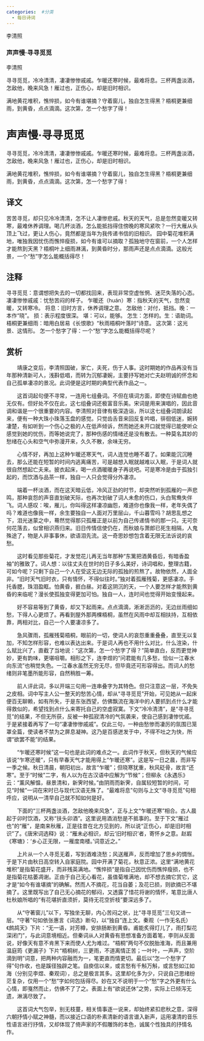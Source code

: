 ```yaml
---
categories:  #分类
  - 每日诗词
---
```


<div class="card-wrapper">
    <div class="poem-card-adaptive">
        <div class="poem-seal-final">
            李清照
        </div>
        <div class="poem-content-adaptive">
            <h3 class="poem-title">声声慢·寻寻觅觅</h3>
            <p class="poem-author">李清照</p>
            <p>寻寻觅觅，冷冷清清，凄凄惨惨戚戚。乍暖还寒时候，最难将息。三杯两盏淡酒，怎敌他，晚来风急！雁过也，正伤心，却是旧时相识。</p>
            <p>满地黄花堆积，憔悴损，如今有谁堪摘？守着窗儿，独自怎生得黑？梧桐更兼细雨，到黄昏，点点滴滴。这次第，怎一个愁字了得！</p>
        </div>
    </div>
</div>

# 声声慢·寻寻觅觅

寻寻觅觅，冷冷清清，凄凄惨惨戚戚。乍暖还寒时候，最难将息。三杯两盏淡酒，怎敌他，晚来风急！雁过也，正伤心，却是旧时相识。

满地黄花堆积，憔悴损，如今有谁堪摘？守着窗儿，独自怎生得黑？梧桐更兼细雨，到黄昏，点点滴滴。这次第，怎一个愁字了得！

## 译文
苦苦寻觅，却只见冷冷清清，怎不让人凄惨悲戚。秋天的天气，总是忽然变暖又转寒，最难休养调理。喝几杯淡酒，怎么能抵挡得住傍晚的寒风紧吹？一行大雁从头顶上飞过，更让人伤心，竟然都是当年为我传递书信的旧相识。
园中菊花堆积满地，唯独我因忧伤而憔悴瘦损，如今有谁可以摘取？孤独地守在窗前，一个人怎样才能熬到天黑？梧桐叶上细雨淋漓，到黄昏时分，那雨声还是点点滴滴。这般光景，一个“愁”字怎么能概括得尽！

## 注释
寻寻觅觅：意谓想把失去的一切都找回来，表现非常空虚怅惘、迷茫失落的心态。
凄凄惨惨戚戚：忧愁苦闷的样子。
乍暖还（huán）寒：指秋天的天气，忽然变暖，又转寒冷。
将息：旧时方言，休养调理之意。
怎敌他：对付，抵挡。晚：一本作“晓”。
损：表示程度很深。
堪：可以，能够。
怎生：怎样的。生：语助词。
梧桐更兼细雨：暗用白居易《长恨歌》“秋雨梧桐叶落时”诗意。
这次第：这光景、这情形。
怎一个愁字了得：一个“愁”字怎么能概括得尽呢？

## 赏析

　　靖康之变后，李清照国破，家亡，夫死，伤于人事。这时期她的作品再没有当年那种清新可人，浅斟低唱，而转为沉郁凄婉，主要抒写她对亡夫赵明诚的怀念和自己孤单凄凉的景况。此词便是这时期的典型代表作品之一。

　　这首词起句便不寻常，一连用七组叠词。不但在填词方面，即使在诗赋曲也绝无仅有。但好处不仅在此，这七组叠词还极富音乐美。宋词是用来演唱的，因此音调和谐是一个很重要的内容。李清照对音律有极深造诣，所以这七组叠词朗读起来，便有一种大珠小珠落玉盘的感觉。只觉齿舌音来回反复吟唱，徘徊低迷，婉转凄楚，有如听到一个伤心之极的人在低声倾诉，然而她还未开口就觉得已能使听众感觉到她的忧伤，而等她说完了，那种伤感的情绪还是没有散去。一种莫名其妙的愁绪在心头和空气中弥漫开来，久久不散，余味无穷。

　　心情不好，再加上这种乍暖还寒天气，词人连觉也睡不着了。如果能沉沉睡去，那么还能在短暂的时间内逃离痛苦，可是越想入眠就越难以入眠，于是词人就很自然想起亡夫来。披衣起床，喝一点酒暖暖身子再说吧。可是寒冷是由于孤独引起的，而饮酒与品茶一样，独自一人只会觉得分外凄凉。

　　端着一杯淡酒，而在这天暗云低，冷风正劲的时节，却突然听到孤雁的一声悲鸣，那种哀怨的声音直划破天际，也再次划破了词人未愈的伤口，头白鸳鸯失伴飞。词人感叹：唉，雁儿，你叫得这样凄凉幽怨，难道你也像我一样，老年失偶了吗？难道也像我一样，余生要独自一人面对万里层山，千山暮雪吗？胡思乱想之下，泪光迷蒙之中，蓦然觉得那只孤雁正是以前为自己传递情书的那一只。无可奈何花落去，似曾相识燕归来。旧日传情信使仍在，而秋娘与萧郎已死生相隔，人鬼殊途了，物是人非事事休，欲语泪先流。这一奇思妙想包含着无限无法诉说的哀愁。

　　这时看见那些菊花，才发觉花儿再无当年那种“东篱把酒黄昏后，有暗香盈袖”的雅致了。词人想：以往丈夫在世时的日子多么美好，诗词唱和，整理古籍，可如今呢？只剩下自己一个人在受这无边无际的孤独的煎熬了。故物依然，人面全非。“旧时天气旧时衣，只有情怀，不得似往时。”独对着孤雁残菊，更感凄凉。手托香腮，珠泪盈眶。怕黄昏，捱白昼。对着这阴沉的天，一个人要怎样才能熬到黄昏的来临呢？漫长使孤独变得更加可怕。独自一人，连时间也觉得开始变慢起来。

　　好不容易等到了黄昏，却又下起雨来。点点滴滴，淅淅沥沥的，无边丝雨细如愁，下得人心更烦了。再看到屋外那两棵梧桐，虽然在风雨中却互相扶持，互相依靠，两相对比，自己一个人要凄凉多了。

　　急风骤雨，孤雁残菊梧桐，眼前的一切，使词人的哀怨重重叠叠，直至无以复加，不知怎样形容，也难以表达出来。于是词人再也不用什么对比，什么渲染，什么赋比兴了，直截了当地说：“这次第，怎一个愁字了得？”简单直白，反而更觉神妙，更有韵味，更堪咀嚼。相形之下，连李煜的“问君能有几多愁，恰似一江春水向东流”也稍觉失色。一江春水虽然无穷无尽，但毕竟还可形容得出。而词人的愁绪则非笔墨所能形容，自然稍胜一筹。

　　前人评此词，多以开端三句用一连串叠字为其特色。但只注意这一层，不免失之皮相。词中写主人公一整天的愁苦心情，却从“寻寻觅觅”开始，可见她从一起床便百无聊赖，如有所失，于是东张西望，仿佛飘流在海洋中的人要抓到点什么才能得救似的，希望找到点什么来寄托自己的空虚寂寞。下文“冷冷清清”，是“寻寻觅觅”的结果，不但无所获，反被一种孤寂清冷的气氛袭来，使自己感到凄惨忧戚。于是紧接着再写了一句“凄凄惨惨戚戚”。仅此三句，一种由愁惨而凄厉的氛围已笼罩全篇，使读者不禁为之屏息凝神。这乃是百感迸发于中，不得不吐之为快，所谓“欲罢不能”的结果。

　　“乍暖还寒时候”这一句也是此词的难点之一。此词作于秋天，但秋天的气候应该说“乍寒还暖”，只有早春天气才能用得上“乍暖还寒”。这是写一日之晨，而非写一季之候。秋日清晨，朝阳初出，故言“乍暖”；但晓寒犹重，秋风砭骨，故言“还寒”。至于“时候”二字，有人以为在古汉语中应解为“节候”；但柳永《永遇乐》云：“薰风解愠，昼景清和，新霁时候。”由阴雨而新霁，自属较短暂的时间，可见“时候”一词在宋时已与现代汉语无殊了。“最难将息”句则与上文“寻寻觅觅”句相呼应，说明从一清早自己就不知如何是好。

　　下面的“三杯两盏淡酒，怎敌他晚来风急”，正与上文“乍暖还寒”相合。古人晨起于卯时饮酒，又称“扶头卯酒”。这里说用酒消愁是不抵事的。至于下文“雁过也”的“雁”，是南来秋雁，正是往昔在北方见到的，所以说“正伤心，却是旧时相识”了。《唐宋词选释》说：“雁未必相识，却云‘旧时相识’者，寄怀乡之意。赵嘏《寒塘》：‘乡心正无限，一雁度南楼。’词意近之。”

　　上片从一个人寻觅无着，写到酒难浇愁；风送雁声，反而增加了思乡的惆怅。于是下片由秋日高空转入自家庭院。园中开满了菊花，秋意正浓。这里“满地黄花堆积”是指菊花盛开，而非残英满地。“憔悴损”是指自己因忧伤而憔悴瘦损，也不是指菊花枯萎凋谢。正由于自己无心看花，虽值菊堆满地，却不想去摘它赏它，这才是“如今有谁堪摘”的确解。然而人不摘花，花当自萎；及花已损，则欲摘已不堪摘了。这里既写出了自己无心摘花的郁闷，又透露了惜花将谢的情怀，笔意比唐人杜秋娘所唱的“有花堪折直须折，莫待无花空折枝”要深远多了。

　　从“守著窗儿”以下，写独坐无聊，内心苦闷之状，比“寻寻觅觅”三句又进一层。“守著”句如依张惠言《词选》断句，以“独自”连上文。秦观（一作无名氏）《鹧鸪天》下片：“无一语，对芳樽，安排肠断到黄昏。甫能炙得灯儿了，雨打梨花深闭门”，与此词意境相近。但秦词从人对黄昏有思想准备方面着笔，李则从反面说，好像天有意不肯黑下来而使人尤为难过。“梧桐”两句不仅脱胎淮海，而且兼用温庭筠《更漏子》下片“梧桐树，三更雨，不道离情正苦；一叶叶，一声声，空阶滴到明”词意，把两种内容融而为一，笔更直而情更切。最后以“怎一个愁字了得”句作收，也是蹊径独辟之笔。自庾信以来，或言愁有千斛万斛，或言愁如江如海（分别见李煜、秦观词），总之是极言其多。这里却化多为少，只说自己思绪纷茫复杂，仅用一个“愁”字如何包括得尽。妙在又不说明于一个“愁”字之外更有什么心情，即戛然而止，仿佛不了了之。表面上有“欲说还休”之势，实际上已倾泻无遗，淋漓尽致了。

　　这首词大气包举，别无枝蔓，相关情事逐一说来，却始终紧扣悲秋之意，深得六朝抒情小赋之神髓，而以接近口语的朴素清新的语言谱入新声，运用凄清的音乐性语言进行抒情，又却体现了倚声家的不假雕饰的本色，诚属个性独具的抒情名作。